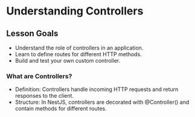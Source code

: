 # Understanding Controllers

## Lesson Goals
- Understand the role of controllers in an application.
- Learn to define routes for different HTTP methods.
- Build and test your own custom controller.

### What are Controllers?
- Definition: Controllers handle incoming HTTP requests and return responses to the client.
- Structure: In NestJS, controllers are decorated with @Controller() and contain methods for different routes.
